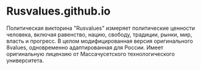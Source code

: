 # Rusvalues.github.io
Политическая викторина "Rusvalues" измеряет политические ценности человека, включая равенство, нацию, свободу, традиции, рынки, мир, власть и прогресс. В целом модифицированная версия оригинального 8values, одновременно адаптированная для России. Имеет оригинальную лицензию от Массачусетского технологического университета.
 

